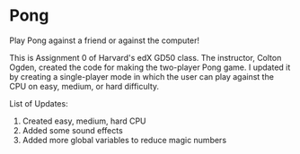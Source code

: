 # Pong
Play Pong against a friend or against the computer!

This is Assignment 0 of Harvard's edX GD50 class. The instructor, Colton Ogden,
created the code for making the two-player Pong game. I updated it by creating
a single-player mode in which the user can play against the CPU on easy,
medium, or hard difficulty.

List of Updates:
1. Created easy, medium, hard CPU
2. Added some sound effects
3. Added more global variables to reduce magic numbers
